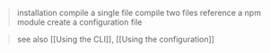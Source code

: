 > installation
> compile a single file
> compile two files
> reference a npm module
> create a configuration file

> see also [[Using the CLI]], [[Using the configuration]]